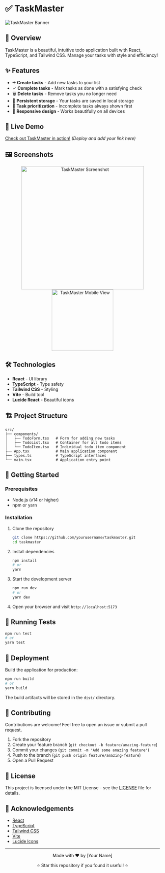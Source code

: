 # ✅ TaskMaster

![TaskMaster Banner](https://images.unsplash.com/photo-1484480974693-6ca0a78fb36b?ixlib=rb-1.2.1&auto=format&fit=crop&w=1200&q=80)

## 🌟 Overview

TaskMaster is a beautiful, intuitive todo application built with React, TypeScript, and Tailwind CSS. Manage your tasks with style and efficiency!

## ✨ Features

- ➕ **Create tasks** - Add new tasks to your list
- ✓ **Complete tasks** - Mark tasks as done with a satisfying check
- 🗑️ **Delete tasks** - Remove tasks you no longer need
- 🔄 **Persistent storage** - Your tasks are saved in local storage
- 🎯 **Task prioritization** - Incomplete tasks always shown first
- 📱 **Responsive design** - Works beautifully on all devices

## 🚀 Live Demo

[Check out TaskMaster in action!](#) *(Deploy and add your link here)*

## 🖼️ Screenshots

<div align="center">
  <img src="https://images.unsplash.com/photo-1540350394557-8d14678e7f91?ixlib=rb-1.2.1&auto=format&fit=crop&w=600&q=80" alt="TaskMaster Screenshot" width="400"/>
  <img src="https://images.unsplash.com/photo-1611224923853-80b023f02d71?ixlib=rb-1.2.1&auto=format&fit=crop&w=600&q=80" alt="TaskMaster Mobile View" width="200"/>
</div>

## 🛠️ Technologies

- **React** - UI library
- **TypeScript** - Type safety
- **Tailwind CSS** - Styling
- **Vite** - Build tool
- **Lucide React** - Beautiful icons

## 🏗️ Project Structure

```
src/
├── components/
│   ├── TodoForm.tsx   # Form for adding new tasks
│   ├── TodoList.tsx   # Container for all todo items
│   └── TodoItem.tsx   # Individual todo item component
├── App.tsx            # Main application component
├── types.ts           # TypeScript interfaces
└── main.tsx           # Application entry point
```

## 🚦 Getting Started

### Prerequisites

- Node.js (v14 or higher)
- npm or yarn

### Installation

1. Clone the repository
   ```bash
   git clone https://github.com/yourusername/taskmaster.git
   cd taskmaster
   ```

2. Install dependencies
   ```bash
   npm install
   # or
   yarn
   ```

3. Start the development server
   ```bash
   npm run dev
   # or
   yarn dev
   ```

4. Open your browser and visit `http://localhost:5173`

## 🧪 Running Tests

```bash
npm run test
# or
yarn test
```

## 🚢 Deployment

Build the application for production:

```bash
npm run build
# or
yarn build
```

The build artifacts will be stored in the `dist/` directory.

## 🤝 Contributing

Contributions are welcome! Feel free to open an issue or submit a pull request.

1. Fork the repository
2. Create your feature branch (`git checkout -b feature/amazing-feature`)
3. Commit your changes (`git commit -m 'Add some amazing feature'`)
4. Push to the branch (`git push origin feature/amazing-feature`)
5. Open a Pull Request

## 📝 License

This project is licensed under the MIT License - see the [LICENSE](LICENSE) file for details.

## 🙏 Acknowledgements

- [React](https://reactjs.org/)
- [TypeScript](https://www.typescriptlang.org/)
- [Tailwind CSS](https://tailwindcss.com/)
- [Vite](https://vitejs.dev/)
- [Lucide Icons](https://lucide.dev/)

---

<div align="center">
  <p>Made with ❤️ by [Your Name]</p>
  <p>⭐ Star this repository if you found it useful! ⭐</p>
</div>
